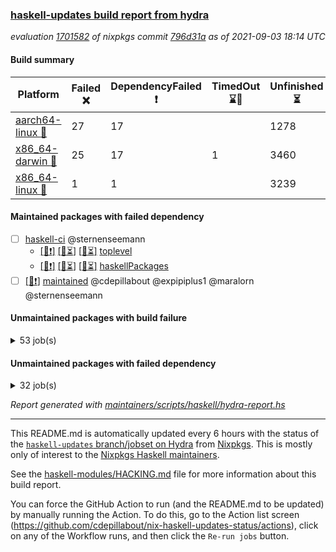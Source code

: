 ### [haskell-updates build report from hydra](https://hydra.nixos.org/jobset/nixpkgs/haskell-updates)
*evaluation [1701582](https://hydra.nixos.org/eval/1701582) of nixpkgs commit [796d31a](https://github.com/NixOS/nixpkgs/commits/796d31ab2210a4a19ae32cbd1d2e4c21480681cd) as of 2021-09-03 18:14 UTC*
#### Build summary

 | Platform | Failed :x: | DependencyFailed :heavy_exclamation_mark: | TimedOut :hourglass::no_entry_sign: | Unfinished :hourglass_flowing_sand: | Success :heavy_check_mark: | 
 | --- | --- | --- | --- | --- | --- | 
 | [aarch64-linux :iphone:](https://hydra.nixos.org/eval/1701582?filter=.aarch64-linux) | 27 | 17 |  | 1278 | 5433 | 
 | [x86_64-darwin :apple:](https://hydra.nixos.org/eval/1701582?filter=.x86_64-darwin) | 25 | 17 | 1 | 3460 | 3188 | 
 | [x86_64-linux :penguin:](https://hydra.nixos.org/eval/1701582?filter=.x86_64-linux) | 1 | 1 |  | 3239 | 3552 | 
#### Maintained packages with failed dependency
- [ ] [haskell-ci](https://hydra.nixos.org/eval/1701582?filter=haskell-ci) @sternenseemann
  - [[:iphone::heavy_exclamation_mark:]](https://hydra.nixos.org/build/151973210) [[:apple::hourglass_flowing_sand:]](https://hydra.nixos.org/build/151972731) [[:penguin::hourglass_flowing_sand:]](https://hydra.nixos.org/build/151971826) [toplevel](https://hydra.nixos.org/eval/1701582?filter=haskell-ci)
  - [[:iphone::heavy_exclamation_mark:]](https://hydra.nixos.org/build/151977061) [[:apple::hourglass_flowing_sand:]](https://hydra.nixos.org/build/151976602) [[:penguin::hourglass_flowing_sand:]](https://hydra.nixos.org/build/151971876) [haskellPackages](https://hydra.nixos.org/eval/1701582?filter=haskellPackages.haskell-ci)
- [ ] [[:penguin::heavy_exclamation_mark:]](https://hydra.nixos.org/build/151970798) [maintained](https://hydra.nixos.org/eval/1701582?filter=maintained) @cdepillabout @expipiplus1 @maralorn @sternenseemann
#### Unmaintained packages with build failure
<details><summary>53 job(s) </summary>

- [ ] [[:iphone::x:]](https://hydra.nixos.org/build/151723150) [[:apple::heavy_check_mark:]](https://hydra.nixos.org/build/151731482) [[:penguin::heavy_check_mark:]](https://hydra.nixos.org/build/151717379) [haskellPackages.HsASA](https://hydra.nixos.org/eval/1701582?filter=haskellPackages.HsASA) 
- [ ] [[:iphone::x:]](https://hydra.nixos.org/build/151977145) [[:apple::hourglass_flowing_sand:]](https://hydra.nixos.org/build/151972644) [[:penguin::heavy_check_mark:]](https://hydra.nixos.org/build/151969295) [haskellPackages.OrderedBits](https://hydra.nixos.org/eval/1701582?filter=haskellPackages.OrderedBits) 
- [ ] [[:iphone::x:]](https://hydra.nixos.org/build/151969384) [[:apple::hourglass_flowing_sand:]](https://hydra.nixos.org/build/151970002) [[:penguin::hourglass_flowing_sand:]](https://hydra.nixos.org/build/151972848) [haskellPackages.accelerate-llvm](https://hydra.nixos.org/eval/1701582?filter=haskellPackages.accelerate-llvm) 
- [ ] [[:iphone::x:]](https://hydra.nixos.org/build/151969893) [[:apple::hourglass_flowing_sand:]](https://hydra.nixos.org/build/151975017) [[:penguin::hourglass_flowing_sand:]](https://hydra.nixos.org/build/151973829) [haskellPackages.cabal-install-parsers](https://hydra.nixos.org/eval/1701582?filter=haskellPackages.cabal-install-parsers) 
- [ ] [[:iphone::x:]](https://hydra.nixos.org/build/151975782) [[:apple::hourglass_flowing_sand:]](https://hydra.nixos.org/build/151975423) [[:penguin::hourglass_flowing_sand:]](https://hydra.nixos.org/build/151977034) [haskellPackages.cdar-mBound](https://hydra.nixos.org/eval/1701582?filter=haskellPackages.cdar-mBound) 
- [ ] [[:iphone::heavy_check_mark:]](https://hydra.nixos.org/build/151717421) [[:apple::x:]](https://hydra.nixos.org/build/151730444) [[:penguin::heavy_check_mark:]](https://hydra.nixos.org/build/151719104) [haskellPackages.chiphunk](https://hydra.nixos.org/eval/1701582?filter=haskellPackages.chiphunk) 
- [ ] [[:iphone::heavy_check_mark:]](https://hydra.nixos.org/build/151970661) [[:apple::x:]](https://hydra.nixos.org/build/151977550) [[:penguin::heavy_check_mark:]](https://hydra.nixos.org/build/151978850) [haskellPackages.di-core](https://hydra.nixos.org/eval/1701582?filter=haskellPackages.di-core) 
- [ ] [[:iphone::heavy_check_mark:]](https://hydra.nixos.org/build/151724586) [[:apple::x:]](https://hydra.nixos.org/build/151715416) [[:penguin::heavy_check_mark:]](https://hydra.nixos.org/build/151723716) [haskellPackages.discount](https://hydra.nixos.org/eval/1701582?filter=haskellPackages.discount) 
- [ ] [[:iphone::heavy_check_mark:]](https://hydra.nixos.org/build/151722308) [[:apple::x:]](https://hydra.nixos.org/build/151717848) [[:penguin::heavy_check_mark:]](https://hydra.nixos.org/build/151715159) [haskellPackages.diskhash](https://hydra.nixos.org/eval/1701582?filter=haskellPackages.diskhash) 
- [ ] [[:iphone::x:]](https://hydra.nixos.org/build/151979155) [[:apple::hourglass_flowing_sand:]](https://hydra.nixos.org/build/151970909) [[:penguin::hourglass_flowing_sand:]](https://hydra.nixos.org/build/151979923) [haskellPackages.dormouse-uri](https://hydra.nixos.org/eval/1701582?filter=haskellPackages.dormouse-uri) 
- [ ] [[:iphone::x:]](https://hydra.nixos.org/build/151719661) [[:apple::x:]](https://hydra.nixos.org/build/151735374) [[:penguin::heavy_check_mark:]](https://hydra.nixos.org/build/151725956) [haskellPackages.easytensor](https://hydra.nixos.org/eval/1701582?filter=haskellPackages.easytensor) 
- [ ] [[:iphone::heavy_check_mark:]](https://hydra.nixos.org/build/151730435) [[:apple::x:]](https://hydra.nixos.org/build/151723038) [[:penguin::heavy_check_mark:]](https://hydra.nixos.org/build/151729481) [haskellPackages.float128](https://hydra.nixos.org/eval/1701582?filter=haskellPackages.float128) 
- [ ] [[:iphone::x:]](https://hydra.nixos.org/build/151727007) [[:apple::heavy_check_mark:]](https://hydra.nixos.org/build/151722041) [[:penguin::heavy_check_mark:]](https://hydra.nixos.org/build/151715089) [haskellPackages.freetype2](https://hydra.nixos.org/eval/1701582?filter=haskellPackages.freetype2) 
- [ ] [[:iphone::x:]](https://hydra.nixos.org/build/151727306) [[:penguin::heavy_check_mark:]](https://hydra.nixos.org/build/151724718) [haskellPackages.gnome-keyring](https://hydra.nixos.org/eval/1701582?filter=haskellPackages.gnome-keyring) 
- [ ] [hadolint](https://hydra.nixos.org/eval/1701582?filter=hadolint) 
  - [[:iphone::x:]](https://hydra.nixos.org/build/151972323) [[:apple::hourglass_flowing_sand:]](https://hydra.nixos.org/build/151978476) [[:penguin::hourglass_flowing_sand:]](https://hydra.nixos.org/build/151976740) [toplevel](https://hydra.nixos.org/eval/1701582?filter=hadolint)
  - [[:iphone::hourglass_flowing_sand:]](https://hydra.nixos.org/build/151978232) [[:apple::hourglass_flowing_sand:]](https://hydra.nixos.org/build/151979483) [[:penguin::hourglass_flowing_sand:]](https://hydra.nixos.org/build/151972718) [haskellPackages](https://hydra.nixos.org/eval/1701582?filter=haskellPackages.hadolint)
- [ ] [[:iphone::heavy_check_mark:]](https://hydra.nixos.org/build/151731730) [[:apple::x:]](https://hydra.nixos.org/build/151732645) [[:penguin::heavy_check_mark:]](https://hydra.nixos.org/build/151719690) [haskellPackages.hamid](https://hydra.nixos.org/eval/1701582?filter=haskellPackages.hamid) 
- [ ] [[:iphone::heavy_check_mark:]](https://hydra.nixos.org/build/151725530) [[:apple::x:]](https://hydra.nixos.org/build/151724884) [[:penguin::heavy_check_mark:]](https://hydra.nixos.org/build/151728947) [haskellPackages.hid](https://hydra.nixos.org/eval/1701582?filter=haskellPackages.hid) 
- [ ] [[:iphone::heavy_check_mark:]](https://hydra.nixos.org/build/151731650) [[:apple::x:]](https://hydra.nixos.org/build/151721565) [[:penguin::heavy_check_mark:]](https://hydra.nixos.org/build/151730119) [haskellPackages.hmidi](https://hydra.nixos.org/eval/1701582?filter=haskellPackages.hmidi) 
- [ ] [[:iphone::heavy_check_mark:]](https://hydra.nixos.org/build/151730025) [[:apple::x:]](https://hydra.nixos.org/build/151733963) [[:penguin::heavy_check_mark:]](https://hydra.nixos.org/build/151718516) [haskellPackages.hsshellscript](https://hydra.nixos.org/eval/1701582?filter=haskellPackages.hsshellscript) 
- [ ] [[:iphone::heavy_check_mark:]](https://hydra.nixos.org/build/151731588) [[:apple::x:]](https://hydra.nixos.org/build/151727903) [[:penguin::heavy_check_mark:]](https://hydra.nixos.org/build/151734139) [haskellPackages.hssourceinfo](https://hydra.nixos.org/eval/1701582?filter=haskellPackages.hssourceinfo) 
- [ ] [[:iphone::heavy_check_mark:]](https://hydra.nixos.org/build/151730332) [[:apple::x:]](https://hydra.nixos.org/build/151718342) [[:penguin::heavy_check_mark:]](https://hydra.nixos.org/build/151718449) [haskellPackages.huckleberry](https://hydra.nixos.org/eval/1701582?filter=haskellPackages.huckleberry) 
- [ ] [[:iphone::heavy_check_mark:]](https://hydra.nixos.org/build/151720909) [[:apple::x:]](https://hydra.nixos.org/build/151722888) [[:penguin::heavy_check_mark:]](https://hydra.nixos.org/build/151715932) [haskellPackages.keep-alive](https://hydra.nixos.org/eval/1701582?filter=haskellPackages.keep-alive) 
- [ ] [[:iphone::x:]](https://hydra.nixos.org/build/151975315) [[:apple::hourglass_flowing_sand:]](https://hydra.nixos.org/build/151978798) [[:penguin::hourglass_flowing_sand:]](https://hydra.nixos.org/build/151979860) [haskellPackages.lazify](https://hydra.nixos.org/eval/1701582?filter=haskellPackages.lazify) 
- [ ] [[:iphone::x:]](https://hydra.nixos.org/build/151734395) [[:apple::heavy_check_mark:]](https://hydra.nixos.org/build/151731771) [[:penguin::heavy_check_mark:]](https://hydra.nixos.org/build/151722294) [haskellPackages.libBF](https://hydra.nixos.org/eval/1701582?filter=haskellPackages.libBF) 
- [ ] [[:iphone::x:]](https://hydra.nixos.org/build/151721890) [[:apple::heavy_check_mark:]](https://hydra.nixos.org/build/151717720) [[:penguin::heavy_check_mark:]](https://hydra.nixos.org/build/151715215) [haskellPackages.long-double](https://hydra.nixos.org/eval/1701582?filter=haskellPackages.long-double) 
- [ ] [[:iphone::x:]](https://hydra.nixos.org/build/151972925) [[:apple::hourglass_flowing_sand:]](https://hydra.nixos.org/build/151977222) [[:penguin::hourglass_flowing_sand:]](https://hydra.nixos.org/build/151975298) [haskellPackages.monus-weighted-search](https://hydra.nixos.org/eval/1701582?filter=haskellPackages.monus-weighted-search) 
- [ ] [[:iphone::heavy_check_mark:]](https://hydra.nixos.org/build/151732196) [[:apple::x:]](https://hydra.nixos.org/build/151725784) [[:penguin::heavy_check_mark:]](https://hydra.nixos.org/build/151731126) [haskellPackages.nano-cryptr](https://hydra.nixos.org/eval/1701582?filter=haskellPackages.nano-cryptr) 
- [ ] [[:iphone::x:]](https://hydra.nixos.org/build/151973182) [[:apple::hourglass_flowing_sand:]](https://hydra.nixos.org/build/151977911) [[:penguin::x:]](https://hydra.nixos.org/build/151969594) [haskellPackages.nanovg-simple](https://hydra.nixos.org/eval/1701582?filter=haskellPackages.nanovg-simple) 
- [ ] [[:iphone::x:]](https://hydra.nixos.org/build/151979994) [[:apple::hourglass_flowing_sand:]](https://hydra.nixos.org/build/151980460) [[:penguin::heavy_check_mark:]](https://hydra.nixos.org/build/151974622) [haskellPackages.nlopt-haskell](https://hydra.nixos.org/eval/1701582?filter=haskellPackages.nlopt-haskell) 
- [ ] [[:iphone::x:]](https://hydra.nixos.org/build/151978749) [[:apple::hourglass_flowing_sand:]](https://hydra.nixos.org/build/151978891) [[:penguin::hourglass_flowing_sand:]](https://hydra.nixos.org/build/151978132) [haskellPackages.phonetic-languages-plus](https://hydra.nixos.org/eval/1701582?filter=haskellPackages.phonetic-languages-plus) 
- [ ] [[:iphone::x:]](https://hydra.nixos.org/build/151977152) [[:apple::hourglass_flowing_sand:]](https://hydra.nixos.org/build/151980270) [[:penguin::hourglass_flowing_sand:]](https://hydra.nixos.org/build/151974854) [haskellPackages.phonetic-languages-ukrainian-array](https://hydra.nixos.org/eval/1701582?filter=haskellPackages.phonetic-languages-ukrainian-array) 
- [ ] [[:iphone::x:]](https://hydra.nixos.org/build/151717765) [[:apple::heavy_check_mark:]](https://hydra.nixos.org/build/151718317) [[:penguin::heavy_check_mark:]](https://hydra.nixos.org/build/151717284) [haskellPackages.picosat](https://hydra.nixos.org/eval/1701582?filter=haskellPackages.picosat) 
- [ ] [[:iphone::x:]](https://hydra.nixos.org/build/151974046) [[:apple::hourglass_flowing_sand:]](https://hydra.nixos.org/build/151979706) [[:penguin::hourglass_flowing_sand:]](https://hydra.nixos.org/build/151980242) [haskellPackages.poker](https://hydra.nixos.org/eval/1701582?filter=haskellPackages.poker) 
- [ ] [[:iphone::heavy_check_mark:]](https://hydra.nixos.org/build/151721148) [[:apple::x:]](https://hydra.nixos.org/build/151726103) [[:penguin::heavy_check_mark:]](https://hydra.nixos.org/build/151731334) [haskellPackages.posix-timer](https://hydra.nixos.org/eval/1701582?filter=haskellPackages.posix-timer) 
- [ ] [[:iphone::heavy_check_mark:]](https://hydra.nixos.org/build/151722804) [[:apple::x:]](https://hydra.nixos.org/build/151728692) [[:penguin::heavy_check_mark:]](https://hydra.nixos.org/build/151720773) [haskellPackages.pthread](https://hydra.nixos.org/eval/1701582?filter=haskellPackages.pthread) 
- [ ] [[:iphone::x:]](https://hydra.nixos.org/build/151980923) [[:apple::hourglass_flowing_sand:]](https://hydra.nixos.org/build/151975807) [[:penguin::hourglass_flowing_sand:]](https://hydra.nixos.org/build/151977182) [haskellPackages.ptr-poker](https://hydra.nixos.org/eval/1701582?filter=haskellPackages.ptr-poker) 
- [ ] [[:iphone::heavy_check_mark:]](https://hydra.nixos.org/build/151733838) [[:apple::x:]](https://hydra.nixos.org/build/151720401) [[:penguin::heavy_check_mark:]](https://hydra.nixos.org/build/151727935) [haskellPackages.sdp](https://hydra.nixos.org/eval/1701582?filter=haskellPackages.sdp) 
- [ ] [[:iphone::heavy_check_mark:]](https://hydra.nixos.org/build/151716733) [[:apple::x:]](https://hydra.nixos.org/build/151724083) [[:penguin::heavy_check_mark:]](https://hydra.nixos.org/build/151731829) [haskellPackages.select](https://hydra.nixos.org/eval/1701582?filter=haskellPackages.select) 
- [ ] [[:iphone::heavy_check_mark:]](https://hydra.nixos.org/build/151722023) [[:apple::x:]](https://hydra.nixos.org/build/151725640) [[:penguin::heavy_check_mark:]](https://hydra.nixos.org/build/151721209) [haskellPackages.shared-memory](https://hydra.nixos.org/eval/1701582?filter=haskellPackages.shared-memory) 
- [ ] [[:iphone::x:]](https://hydra.nixos.org/build/151724291) [[:apple::heavy_check_mark:]](https://hydra.nixos.org/build/151730287) [[:penguin::heavy_check_mark:]](https://hydra.nixos.org/build/151725543) [haskellPackages.stm-queue](https://hydra.nixos.org/eval/1701582?filter=haskellPackages.stm-queue) 
- [ ] [[:iphone::heavy_check_mark:]](https://hydra.nixos.org/build/151718182) [[:apple::x:]](https://hydra.nixos.org/build/151734484) [[:penguin::heavy_check_mark:]](https://hydra.nixos.org/build/151722691) [haskellPackages.sysinfo](https://hydra.nixos.org/eval/1701582?filter=haskellPackages.sysinfo) 
- [ ] [[:iphone::x:]](https://hydra.nixos.org/build/151978179) [[:apple::hourglass_flowing_sand:]](https://hydra.nixos.org/build/151978149) [[:penguin::hourglass_flowing_sand:]](https://hydra.nixos.org/build/151980972) [haskellPackages.type-natural](https://hydra.nixos.org/eval/1701582?filter=haskellPackages.type-natural) 
- [ ] [[:iphone::x:]](https://hydra.nixos.org/build/151726243) [[:apple::heavy_check_mark:]](https://hydra.nixos.org/build/151732370) [[:penguin::heavy_check_mark:]](https://hydra.nixos.org/build/151715865) [haskellPackages.unicode-properties](https://hydra.nixos.org/eval/1701582?filter=haskellPackages.unicode-properties) 
- [ ] [[:iphone::x:]](https://hydra.nixos.org/build/151974275) [[:apple::hourglass_flowing_sand:]](https://hydra.nixos.org/build/151975907) [[:penguin::hourglass_flowing_sand:]](https://hydra.nixos.org/build/151970359) [haskellPackages.wgpu-hs](https://hydra.nixos.org/eval/1701582?filter=haskellPackages.wgpu-hs) 
- [ ] [[:iphone::x:]](https://hydra.nixos.org/build/151730218) [[:apple::heavy_check_mark:]](https://hydra.nixos.org/build/151734842) [[:penguin::heavy_check_mark:]](https://hydra.nixos.org/build/151725675) [haskellPackages.wiringPi](https://hydra.nixos.org/eval/1701582?filter=haskellPackages.wiringPi) 
- [ ] [[:iphone::heavy_check_mark:]](https://hydra.nixos.org/build/151728215) [[:apple::x:]](https://hydra.nixos.org/build/151728055) [[:penguin::heavy_check_mark:]](https://hydra.nixos.org/build/151718500) [tests.haskell.writers](https://hydra.nixos.org/eval/1701582?filter=tests.haskell.writers) 
- [ ] [[:iphone::x:]](https://hydra.nixos.org/build/151976297) [[:apple::hourglass_flowing_sand:]](https://hydra.nixos.org/build/151972915) [[:penguin::hourglass_flowing_sand:]](https://hydra.nixos.org/build/151970111) [haskellPackages.x86-64bit](https://hydra.nixos.org/eval/1701582?filter=haskellPackages.x86-64bit) 
- [ ] [[:iphone::heavy_check_mark:]](https://hydra.nixos.org/build/151726806) [[:apple::x:]](https://hydra.nixos.org/build/151718927) [[:penguin::heavy_check_mark:]](https://hydra.nixos.org/build/151717638) [haskellPackages.xmonad-utils](https://hydra.nixos.org/eval/1701582?filter=haskellPackages.xmonad-utils) 
- [ ] [[:iphone::heavy_check_mark:]](https://hydra.nixos.org/build/151723111) [[:apple::x:]](https://hydra.nixos.org/build/151731162) [[:penguin::heavy_check_mark:]](https://hydra.nixos.org/build/151734781) [haskellPackages.yoga](https://hydra.nixos.org/eval/1701582?filter=haskellPackages.yoga) 
- [ ] [[:iphone::heavy_check_mark:]](https://hydra.nixos.org/build/151725271) [[:apple::x:]](https://hydra.nixos.org/build/151727468) [[:penguin::heavy_check_mark:]](https://hydra.nixos.org/build/151723906) [haskellPackages.zot](https://hydra.nixos.org/eval/1701582?filter=haskellPackages.zot) 
- [ ] [[:iphone::heavy_check_mark:]](https://hydra.nixos.org/build/151731820) [[:apple::x:]](https://hydra.nixos.org/build/151720934) [[:penguin::heavy_check_mark:]](https://hydra.nixos.org/build/151731961) [haskellPackages.zxcvbn-c](https://hydra.nixos.org/eval/1701582?filter=haskellPackages.zxcvbn-c) 
</details>

#### Unmaintained packages with failed dependency
<details><summary>32 job(s) </summary>

- [ ] [[:iphone::heavy_exclamation_mark:]](https://hydra.nixos.org/build/151976218) [[:apple::hourglass_flowing_sand:]](https://hydra.nixos.org/build/151971399) [[:penguin::hourglass_flowing_sand:]](https://hydra.nixos.org/build/151973075) [haskellPackages.PrimitiveArray](https://hydra.nixos.org/eval/1701582?filter=haskellPackages.PrimitiveArray) 
- [ ] [[:iphone::hourglass_flowing_sand:]](https://hydra.nixos.org/build/151978815) [[:apple::heavy_exclamation_mark:]](https://hydra.nixos.org/build/151979343) [[:penguin::heavy_check_mark:]](https://hydra.nixos.org/build/151980921) [haskellPackages.di](https://hydra.nixos.org/eval/1701582?filter=haskellPackages.di) 
- [ ] [[:iphone::heavy_check_mark:]](https://hydra.nixos.org/build/151972119) [[:apple::heavy_exclamation_mark:]](https://hydra.nixos.org/build/151973335) [[:penguin::heavy_check_mark:]](https://hydra.nixos.org/build/151972267) [haskellPackages.di-df1](https://hydra.nixos.org/eval/1701582?filter=haskellPackages.di-df1) 
- [ ] [[:iphone::heavy_check_mark:]](https://hydra.nixos.org/build/151976403) [[:apple::heavy_exclamation_mark:]](https://hydra.nixos.org/build/151969531) [[:penguin::heavy_check_mark:]](https://hydra.nixos.org/build/151975800) [haskellPackages.di-handle](https://hydra.nixos.org/eval/1701582?filter=haskellPackages.di-handle) 
- [ ] [[:iphone::heavy_check_mark:]](https://hydra.nixos.org/build/151976595) [[:apple::heavy_exclamation_mark:]](https://hydra.nixos.org/build/151974573) [[:penguin::heavy_check_mark:]](https://hydra.nixos.org/build/151969665) [haskellPackages.di-monad](https://hydra.nixos.org/eval/1701582?filter=haskellPackages.di-monad) 
- [ ] [[:iphone::heavy_exclamation_mark:]](https://hydra.nixos.org/build/151973594) [[:apple::hourglass_flowing_sand:]](https://hydra.nixos.org/build/151973147) [[:penguin::hourglass_flowing_sand:]](https://hydra.nixos.org/build/151979342) [haskellPackages.dormouse-client](https://hydra.nixos.org/eval/1701582?filter=haskellPackages.dormouse-client) 
- [ ] [[:iphone::heavy_exclamation_mark:]](https://hydra.nixos.org/build/151716478) [[:apple::heavy_exclamation_mark:]](https://hydra.nixos.org/build/151719950) [[:penguin::heavy_check_mark:]](https://hydra.nixos.org/build/151728138) [haskellPackages.easytensor-vulkan](https://hydra.nixos.org/eval/1701582?filter=haskellPackages.easytensor-vulkan) 
- [ ] [[:iphone::heavy_exclamation_mark:]](https://hydra.nixos.org/build/151977613) [[:apple::hourglass_flowing_sand:]](https://hydra.nixos.org/build/151969737) [[:penguin::heavy_check_mark:]](https://hydra.nixos.org/build/151969391) [haskellPackages.hmatrix-nlopt](https://hydra.nixos.org/eval/1701582?filter=haskellPackages.hmatrix-nlopt) 
- [ ] [[:iphone::heavy_exclamation_mark:]](https://hydra.nixos.org/build/151971298) [[:apple::hourglass_flowing_sand:]](https://hydra.nixos.org/build/151973065) [[:penguin::hourglass_flowing_sand:]](https://hydra.nixos.org/build/151970976) [haskellPackages.jsonifier](https://hydra.nixos.org/eval/1701582?filter=haskellPackages.jsonifier) 
- [ ] [[:iphone::hourglass_flowing_sand:]](https://hydra.nixos.org/build/151981103) [[:apple::heavy_exclamation_mark:]](https://hydra.nixos.org/build/151969351) [[:penguin::heavy_check_mark:]](https://hydra.nixos.org/build/151969457) [haskellPackages.moto](https://hydra.nixos.org/eval/1701582?filter=haskellPackages.moto) 
- [ ] [[:iphone::heavy_exclamation_mark:]](https://hydra.nixos.org/build/151981041) [[:apple::hourglass_flowing_sand:]](https://hydra.nixos.org/build/151972932) [[:penguin::hourglass_flowing_sand:]](https://hydra.nixos.org/build/151981154) [haskellPackages.opentelemetry-extra](https://hydra.nixos.org/eval/1701582?filter=haskellPackages.opentelemetry-extra) 
- [ ] [[:iphone::heavy_exclamation_mark:]](https://hydra.nixos.org/build/151971534) [[:apple::hourglass_flowing_sand:]](https://hydra.nixos.org/build/151979689) [[:penguin::hourglass_flowing_sand:]](https://hydra.nixos.org/build/151977987) [haskellPackages.opentelemetry-lightstep](https://hydra.nixos.org/eval/1701582?filter=haskellPackages.opentelemetry-lightstep) 
- [ ] [[:iphone::heavy_exclamation_mark:]](https://hydra.nixos.org/build/151977678) [[:apple::hourglass_flowing_sand:]](https://hydra.nixos.org/build/151980743) [[:penguin::hourglass_flowing_sand:]](https://hydra.nixos.org/build/151976318) [haskellPackages.phonetic-languages-general](https://hydra.nixos.org/eval/1701582?filter=haskellPackages.phonetic-languages-general) 
- [ ] [[:iphone::heavy_exclamation_mark:]](https://hydra.nixos.org/build/151979321) [[:apple::hourglass_flowing_sand:]](https://hydra.nixos.org/build/151979281) [[:penguin::hourglass_flowing_sand:]](https://hydra.nixos.org/build/151975646) [haskellPackages.phonetic-languages-simplified-examples-array](https://hydra.nixos.org/eval/1701582?filter=haskellPackages.phonetic-languages-simplified-examples-array) 
- [ ] [[:iphone::heavy_exclamation_mark:]](https://hydra.nixos.org/build/151980916) [[:apple::hourglass_flowing_sand:]](https://hydra.nixos.org/build/151976963) [[:penguin::hourglass_flowing_sand:]](https://hydra.nixos.org/build/151977675) [haskellPackages.phonetic-languages-simplified-examples-common](https://hydra.nixos.org/eval/1701582?filter=haskellPackages.phonetic-languages-simplified-examples-common) 
- [ ] [[:iphone::heavy_exclamation_mark:]](https://hydra.nixos.org/build/151976885) [[:apple::hourglass_flowing_sand:]](https://hydra.nixos.org/build/151972713) [[:penguin::hourglass_flowing_sand:]](https://hydra.nixos.org/build/151978847) [haskellPackages.phonetic-languages-simplified-generalized-examples-array](https://hydra.nixos.org/eval/1701582?filter=haskellPackages.phonetic-languages-simplified-generalized-examples-array) 
- [ ] [[:iphone::heavy_check_mark:]](https://hydra.nixos.org/build/151974831) [[:apple::heavy_exclamation_mark:]](https://hydra.nixos.org/build/151971173) [[:penguin::hourglass_flowing_sand:]](https://hydra.nixos.org/build/151970860) [haskellPackages.postgresql-replicant](https://hydra.nixos.org/eval/1701582?filter=haskellPackages.postgresql-replicant) 
- [ ] [[:iphone::heavy_exclamation_mark:]](https://hydra.nixos.org/build/151980552) [[:apple::hourglass_flowing_sand:]](https://hydra.nixos.org/build/151978312) [[:penguin::hourglass_flowing_sand:]](https://hydra.nixos.org/build/151976067) [haskellPackages.prune-juice](https://hydra.nixos.org/eval/1701582?filter=haskellPackages.prune-juice) 
- [ ] [[:iphone::heavy_exclamation_mark:]](https://hydra.nixos.org/build/151734558) [[:apple::heavy_check_mark:]](https://hydra.nixos.org/build/151724149) [[:penguin::heavy_check_mark:]](https://hydra.nixos.org/build/151716937) [haskellPackages.rounded](https://hydra.nixos.org/eval/1701582?filter=haskellPackages.rounded) 
- [ ] [[:iphone::heavy_check_mark:]](https://hydra.nixos.org/build/151727772) [[:apple::heavy_exclamation_mark:]](https://hydra.nixos.org/build/151721656) [[:penguin::heavy_check_mark:]](https://hydra.nixos.org/build/151728845) [haskellPackages.sdp-binary](https://hydra.nixos.org/eval/1701582?filter=haskellPackages.sdp-binary) 
- [ ] [[:iphone::heavy_check_mark:]](https://hydra.nixos.org/build/151728702) [[:apple::heavy_exclamation_mark:]](https://hydra.nixos.org/build/151730103) [[:penguin::heavy_check_mark:]](https://hydra.nixos.org/build/151723086) [haskellPackages.sdp-deepseq](https://hydra.nixos.org/eval/1701582?filter=haskellPackages.sdp-deepseq) 
- [ ] [[:iphone::heavy_check_mark:]](https://hydra.nixos.org/build/151735154) [[:apple::heavy_exclamation_mark:]](https://hydra.nixos.org/build/151716421) [[:penguin::heavy_check_mark:]](https://hydra.nixos.org/build/151716900) [haskellPackages.sdp-hashable](https://hydra.nixos.org/eval/1701582?filter=haskellPackages.sdp-hashable) 
- [ ] [[:iphone::heavy_check_mark:]](https://hydra.nixos.org/build/151733600) [[:apple::heavy_exclamation_mark:]](https://hydra.nixos.org/build/151722095) [[:penguin::heavy_check_mark:]](https://hydra.nixos.org/build/151728973) [haskellPackages.sdp-io](https://hydra.nixos.org/eval/1701582?filter=haskellPackages.sdp-io) 
- [ ] [[:iphone::heavy_check_mark:]](https://hydra.nixos.org/build/151717062) [[:apple::heavy_exclamation_mark:]](https://hydra.nixos.org/build/151731094) [[:penguin::heavy_check_mark:]](https://hydra.nixos.org/build/151728805) [haskellPackages.sdp-quickcheck](https://hydra.nixos.org/eval/1701582?filter=haskellPackages.sdp-quickcheck) 
- [ ] [[:iphone::heavy_check_mark:]](https://hydra.nixos.org/build/151977772) [[:apple::heavy_exclamation_mark:]](https://hydra.nixos.org/build/151976782) [[:penguin::heavy_check_mark:]](https://hydra.nixos.org/build/151969899) [haskellPackages.sdp4bytestring](https://hydra.nixos.org/eval/1701582?filter=haskellPackages.sdp4bytestring) 
- [ ] [[:iphone::heavy_check_mark:]](https://hydra.nixos.org/build/151976225) [[:apple::heavy_exclamation_mark:]](https://hydra.nixos.org/build/151970590) [[:penguin::hourglass_flowing_sand:]](https://hydra.nixos.org/build/151970743) [haskellPackages.sdp4text](https://hydra.nixos.org/eval/1701582?filter=haskellPackages.sdp4text) 
- [ ] [[:iphone::heavy_check_mark:]](https://hydra.nixos.org/build/151974457) [[:apple::heavy_exclamation_mark:]](https://hydra.nixos.org/build/151977670) [[:penguin::hourglass_flowing_sand:]](https://hydra.nixos.org/build/151970337) [haskellPackages.sdp4unordered](https://hydra.nixos.org/eval/1701582?filter=haskellPackages.sdp4unordered) 
- [ ] [[:iphone::hourglass_flowing_sand:]](https://hydra.nixos.org/build/151980406) [[:apple::heavy_exclamation_mark:]](https://hydra.nixos.org/build/151970421) [[:penguin::hourglass_flowing_sand:]](https://hydra.nixos.org/build/151977447) [haskellPackages.sdp4vector](https://hydra.nixos.org/eval/1701582?filter=haskellPackages.sdp4vector) 
- [ ] [[:iphone::heavy_exclamation_mark:]](https://hydra.nixos.org/build/151969386) [[:apple::hourglass_flowing_sand:]](https://hydra.nixos.org/build/151969707) [[:penguin::hourglass_flowing_sand:]](https://hydra.nixos.org/build/151979471) [haskellPackages.sized](https://hydra.nixos.org/eval/1701582?filter=haskellPackages.sized) 
- [ ] [[:iphone::heavy_exclamation_mark:]](https://hydra.nixos.org/build/151724163) [[:apple::heavy_check_mark:]](https://hydra.nixos.org/build/151719049) [[:penguin::heavy_check_mark:]](https://hydra.nixos.org/build/151732738) [haskellPackages.stm-actor](https://hydra.nixos.org/eval/1701582?filter=haskellPackages.stm-actor) 
- [ ] [[:iphone::heavy_exclamation_mark:]](https://hydra.nixos.org/build/151730687) [[:apple::heavy_check_mark:]](https://hydra.nixos.org/build/151734719) [[:penguin::heavy_check_mark:]](https://hydra.nixos.org/build/151734090) [haskellPackages.unicode-names](https://hydra.nixos.org/eval/1701582?filter=haskellPackages.unicode-names) 
- [ ] [[:iphone::heavy_check_mark:]](https://hydra.nixos.org/build/151725525) [[:apple::heavy_exclamation_mark:]](https://hydra.nixos.org/build/151728544) [[:penguin::heavy_check_mark:]](https://hydra.nixos.org/build/151728445) [haskellPackages.xbattbar](https://hydra.nixos.org/eval/1701582?filter=haskellPackages.xbattbar) 
</details>

*Report generated with [maintainers/scripts/haskell/hydra-report.hs](https://github.com/NixOS/nixpkgs/blob/haskell-updates/maintainers/scripts/haskell/hydra-report.sh)*


----------------------------------------------------------------------

This README.md is automatically updated every 6 hours with the status of the
[`haskell-updates` branch/jobset on Hydra](https://hydra.nixos.org/jobset/nixpkgs/haskell-updates)
from [Nixpkgs](https://github.com/NixOS/nixpkgs).  This is mostly only of
interest to the [Nixpkgs Haskell maintainers](https://github.com/orgs/NixOS/teams/haskell).

See the
[haskell-modules/HACKING.md](https://github.com/NixOS/nixpkgs/blob/haskell-updates/pkgs/development/haskell-modules/HACKING.md)
file for more information about this build report.

You can force the GitHub Action to run (and the README.md to be updated) by
manually running the Action.  To do this, go to the Action list screen
(https://github.com/cdepillabout/nix-haskell-updates-status/actions),
click on any of the Workflow runs, and then click the `Re-run jobs` button.
